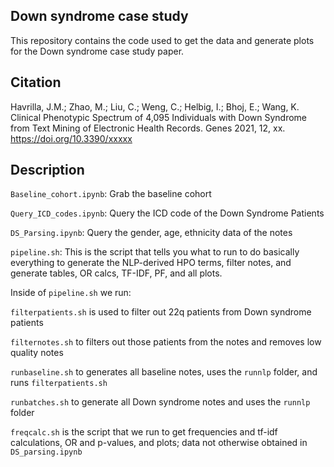 ## Down syndrome case study

This repository contains the code used to get the data and generate plots for the Down syndrome case study paper.

## Citation

Havrilla, J.M.; Zhao, M.; Liu, C.; Weng, C.; Helbig, I.; Bhoj, E.; Wang, K. Clinical Phenotypic Spectrum of 4,095 Individuals with Down Syndrome from Text Mining of Electronic Health Records. Genes 2021, 12, xx. https://doi.org/10.3390/xxxxx

## Description

`Baseline_cohort.ipynb`: Grab the baseline cohort

`Query_ICD_codes.ipynb`: Query the ICD code of the Down Syndrome Patients

`DS_Parsing.ipynb`: Query the gender, age, ethnicity data of the notes

`pipeline.sh`: This is the script that tells you what to run to do basically everything to generate the NLP-derived HPO terms, filter notes, and generate tables, OR calcs, TF-IDF, PF, and all plots.

Inside of `pipeline.sh` we run:

`filterpatients.sh` is used to filter out 22q patients from Down syndrome patients

`filternotes.sh` to filters out those patients from the notes and removes low quality notes

`runbaseline.sh` to generates all baseline notes, uses the `runnlp` folder, and runs `filterpatients.sh`

`runbatches.sh` to generate all Down syndrome notes and uses the `runnlp` folder

`freqcalc.sh` is the script that we run to get frequencies and tf-idf calculations, OR and p-values, and plots; data not otherwise obtained in `DS_parsing.ipynb`
